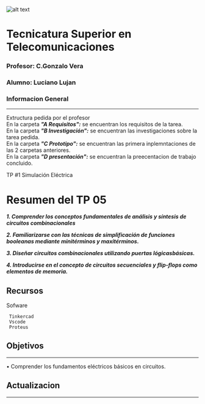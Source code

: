 ![alt text](/Recursos/visuales/caratula.png)
# Tecnicatura Superior en Telecomunicaciones
### Profesor: C.Gonzalo Vera   
### Alumno: Luciano Lujan

### Informacion General
***
Extructura pedida por el profesor  
En la carpeta ***"A Requisitos":*** se encuentran los requisitos de la tarea.   
En la carpeta ***"B Investigación":*** se encuentran las investigaciones sobre la tarea pedida.  
En la carpeta ***"C Prototipo":*** se encuentran las primera inplemntaciones de las 2 carpetas anteriores.   
En la carpeta ***"D presentación":*** se encuentran la preecentacion de trabajo concluido.  

TP #1 Simulación Eléctrica 
 
# Resumen del TP 05
***1. Comprender los conceptos fundamentales de análisis y síntesis de circuitos combinacionales***  

***2. Familiarizarse con las técnicas de simplificación de funciones booleanas mediante minitérminos y maxitérminos.***   

***3. Diseñar circuitos combinacionales utilizando puertas lógicasbásicas.*** 

***4. Introducirse en el concepto de circuitos secuenciales y flip-flops como elementos de memoria.***  



## Recursos
Sofware 
```
 Tinkercad
 Vscode
 Proteus
```
## Objetivos
***
• Comprender los fundamentos eléctricos básicos en circuitos.  

## Actualizacion
***
